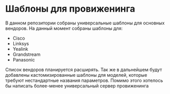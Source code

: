 # Шаблоны для провиженинга
В данном репозитории собраны универсальные шаблоны для основных вендоров.
На данный момент собраны шаблоны для:
- Cisco
- Linksys
- Yealink
- Grandstream
- Panasonic

Список вендоров планируется расширять.
Так же в дальнейшем будут добавлены кастомизированные шаблоны для моделей, которые требуют нестандартные названия параметров.
Помимо этого хотелось бы написать более-менее универсальный сервер провиженинга
